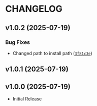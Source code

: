 # CHANGELOG

<!-- version list -->

## v1.0.2 (2025-07-19)

### Bug Fixes

- Changed path to install path
  ([`3f81c3e`](https://github.com/casperrr/termpix/commit/3f81c3eae1d3203f8800d18574398b030d3ff9f5))


## v1.0.1 (2025-07-19)


## v1.0.0 (2025-07-19)

- Initial Release
